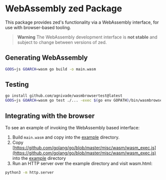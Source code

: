 # WebAssembly zed Package

This package provides zed's functionality via a WebAssembly interface, for use with browser-based tooling.

> **Warning**
> The WebAssembly development interface is **not stable** and subject to change between versions of zed.

## Generating WebAssembly

```sh
GOOS=js GOARCH=wasm go build -o main.wasm
```

## Testing

```sh
go install github.com/agnivade/wasmbrowsertest@latest
GOOS=js GOARCH=wasm go test ./... -exec $(go env GOPATH)/bin/wasmbrowsertest
```

## Integrating with the browser

To see an example of invoking the WebAssembly based interface:

1. Build `main.wasm` and copy into the [example](example) directory.
2. Copy [https://github.com/golang/go/blob/master/misc/wasm/wasm_exec.js](https://github.com/golang/go/blob/master/misc/wasm/wasm_exec.js) into the [example](example) directory
3. Run an HTTP server over the example directory and visit wasm.html:

```sh
python3 -m http.server
```
